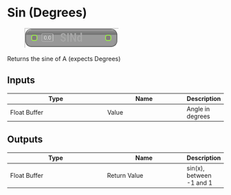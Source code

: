 # Sin (Degrees)

<div align="left" data-full-width="false">

<figure><img src="Sin_(Degrees).png" alt=""><figcaption></figcaption></figure>

</div>

Returns the sine of A (expects Degrees)

## Inputs

<table>
<thead><tr><th width="250">Type</th><th width="200">Name</th><th>Description</th></tr></thead>
<tbody>
<tr><td>Float Buffer</td><td>Value</td><td>Angle in degrees</td></tr>
</tbody>
</table>

## Outputs

<table>
<thead><tr><th width="250">Type</th><th width="200">Name</th><th>Description</th></tr></thead>
<tbody>
<tr><td>Float Buffer</td><td>Return Value</td><td>sin(x), between -1 and 1</td></tr>
</tbody>
</table>